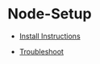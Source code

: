 # Node-Setup

- [Install Instructions](https://github.com/hoon-node/Node-Setup/blob/main/Speedrun%20Any%25.md)

- [Troubleshoot](https://github.com/hoon-node/Node-Setup/blob/main/Troubleshoot.md)

